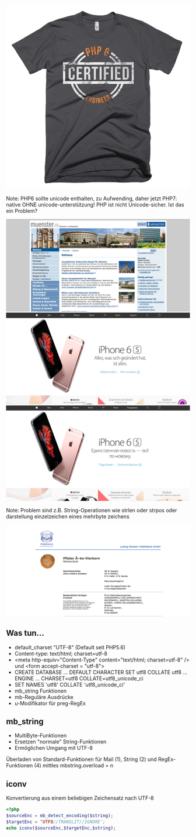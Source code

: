 <img src="img/unisex-asphault.png" alt="PHP6-Certified" style="background:none; border-width:0px; box-shadow: 0 0 0;">

Note: PHP6 sollte unicode enthalten, zu Aufwending, daher jetzt PHP7: native OHNE unicode-unterstützung! PHP ist nicht Unicode-sicher.
Ist das ein Problem?




<img src="img/Bildschirmfoto 2016-03-12 um 18.04.30.png" alt="Stadt Münster"/>





<img src="img/Bildschirmfoto 2016-03-12 um 18.10.35.png" alt="Apple deutsch"/>





<img src="img/Bildschirmfoto 2016-03-12 um 18.10.13.png" alt="Apple russian"/>

Note: Problem sind z.B. String-Operationen wie strlen oder strpos oder darstellung
einzelzeichen eines mehrbyte zeichens



<img src="img/Bildschirmfoto 2016-03-12 um 18.21.57.png" alt="Hofpfisterei"/>




## Was tun…

* default_charset "UTF-8" (Default seit PHP5.6) <!-- .element: class="fragment" -->
* Content-type: text/html; charset=utf-8 <!-- .element: class="fragment" -->
* &lt;meta http-equiv="Content-Type" content="text/html; charset=utf-8" /&gt; und &lt;form accept-charset = "utf-8"&gt;<!-- .element: class="fragment" -->
* CREATE DATABASE ... DEFAULT CHARACTER SET utf8 COLLATE utf8 ... ENGINE ... CHARSET=utf8 COLLATE=utf8_unicode_ci<!-- .element: class="fragment" -->
* SET NAMES 'utf8' COLLATE 'utf8_unicode_ci'<!-- .element: class="fragment" -->
* mb_string Funktionen<!-- .element: class="fragment" -->
* mb-Reguläre Ausdrücke<!-- .element: class="fragment" -->
* u-Modifikator für preg-RegEx<!-- .element: class="fragment" -->




## mb_string

* MultiByte-Funktionen <!-- .element: class="fragment" -->
* Ersetzen "normale" String-Funktionen <!-- .element: class="fragment" -->
* Ermöglichen Umgang mit UTF-8 <!-- .element: class="fragment" -->

Überladen von Standard-Funktionen für Mail (1), String (2) und RegEx-Funktionen (4) mittles mbstring.overload = n<!-- .element: class="fragment" -->



## iconv

Konvertierung aus einem beliebigen Zeichensatz nach UTF-8

```php
<?php
$sourceEnc = mb_detect_encoding($string);
$targetEnc = ‘UTF8//TRANSLIT//IGNORE‘;
echo iconv($sourceEnc,$targetEnc,$string);
```
